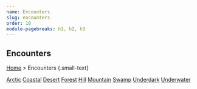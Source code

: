 ```yaml
---
name: Encounters
slug: encounters
order: 10
module-pagebreaks: h1, h2, h3
---
```

## Encounters
[Home](home) > Encounters {.small-text}

<div id="menu-container">
    <a href="link">Arctic</a>
    <a href="link">Coastal</a>
    <a href="link">Desert</a>
    <a href="link">Forest</a>
    <a href="link">Hill</a>
    <a href="link">Mountain</a>
    <a href="link">Swamp</a>
    <a href="link">Underdark</a>
    <a href="link">Underwater</a>
</div>